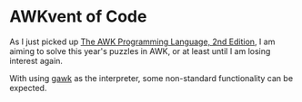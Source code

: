 # AWKvent of Code

As I just picked up [The AWK Programming Language, 2nd Edition](https://awk.dev/), I am aiming to solve this year's puzzles in AWK, or at least until I am losing interest again.

With using [gawk](https://www.gnu.org/software/gawk/) as the interpreter, some non-standard functionality can be expected.
